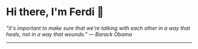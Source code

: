 <h1>Hi there, I'm Ferdi 👋</h1>

<p><em>
  "it's important to make sure that we're talking with each other in a way that heals, not in a way that wounds." — Barack Obama
</em></p>

---
